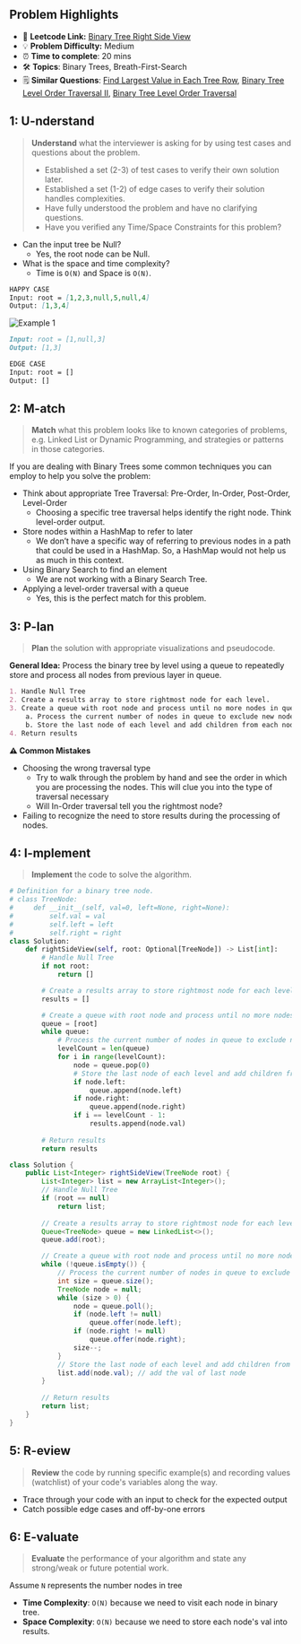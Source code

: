 ## Problem Highlights

* 🔗 **Leetcode Link:** [Binary Tree Right Side View](https://leetcode.com/problems/binary-tree-right-side-view/) 
* 💡 **Problem Difficulty:** Medium
* ⏰ **Time to complete**: 20 mins
* 🛠️ **Topics**: Binary Trees, Breath-First-Search
* 🗒️ **Similar Questions**: [Find Largest Value in Each Tree Row](https://leetcode.com/problems/find-largest-value-in-each-tree-row/), [Binary Tree Level Order Traversal II](https://leetcode.com/problems/binary-tree-level-order-traversal-ii/), [Binary Tree Level Order Traversal](https://leetcode.com/problems/binary-tree-level-order-traversal/) 
    
## 1: U-nderstand
 
> **Understand** what the interviewer is asking for by using test cases and questions about the problem.
> 
> - Established a set (2-3) of test cases to verify their own solution later.
> - Established a set (1-2) of edge cases to verify their solution handles complexities.
> - Have fully understood the problem and have no clarifying questions.
> - Have you verified any Time/Space Constraints for this problem?

- Can the input tree be Null?
  - Yes, the root node can be Null.
- What is the space and time complexity?
    - Time is `O(N)` and Space is `O(N)`.

```markdown
HAPPY CASE
Input: root = [1,2,3,null,5,null,4]
Output: [1,3,4]
```

![Example 1 ](https://assets.leetcode.com/uploads/2021/02/14/tree.jpg)

```markdown
Input: root = [1,null,3]
Output: [1,3]

EDGE CASE 
Input: root = []
Output: []
```   
    
## 2: M-atch

> **Match** what this problem looks like to known categories of problems, e.g. Linked List or Dynamic Programming, and strategies or patterns in those categories.

If you are dealing with Binary Trees some common techniques you can employ to help you solve the problem:

- Think about appropriate Tree Traversal: Pre-Order, In-Order, Post-Order, Level-Order
    - Choosing a specific tree traversal helps identify the right node. Think level-order output.
- Store nodes within a HashMap to refer to later
    - We don’t have a specific way of referring to previous nodes in a path that could be used in a HashMap. So, a HashMap would not help us as much in this context.
- Using Binary Search to find an element
    - We are not working with a Binary Search Tree. 
- Applying a level-order traversal with a queue
    - Yes, this is the perfect match for this problem.

## 3: P-lan

> **Plan** the solution with appropriate visualizations and pseudocode.

**General Idea:** Process the binary tree by level using a queue to repeatedly store and process all nodes from previous layer in queue. 

```markdown
1. Handle Null Tree
2. Create a results array to store rightmost node for each level.
3. Create a queue with root node and process until no more nodes in queue
    a. Process the current number of nodes in queue to exclude new nodes added to queue. 
    b. Store the last node of each level and add children from each node to queue, to be processed in next level.  
4. Return results
```

**⚠️ Common Mistakes**
- Choosing the wrong traversal type
    - Try to walk through the problem by hand and see the order in which you are processing the nodes. This will clue you into the type of traversal necessary
    - Will In-Order traversal tell you the rightmost node? 
- Failing to recognize the need to store results during the processing of nodes.
## 4: I-mplement

> **Implement** the code to solve the algorithm.

```python
# Definition for a binary tree node.
# class TreeNode:
#     def __init__(self, val=0, left=None, right=None):
#         self.val = val
#         self.left = left
#         self.right = right
class Solution:
    def rightSideView(self, root: Optional[TreeNode]) -> List[int]:
        # Handle Null Tree
        if not root:
            return []

        # Create a results array to store rightmost node for each level.
        results = []

        # Create a queue with root node and process until no more nodes in queue
        queue = [root]
        while queue:
            # Process the current number of nodes in queue to exclude new nodes added to queue. 
            levelCount = len(queue)
            for i in range(levelCount):
                node = queue.pop(0)
                # Store the last node of each level and add children from each node to queue, to be processed in next level.  
                if node.left:
                    queue.append(node.left)
                if node.right:
                    queue.append(node.right)
                if i == levelCount - 1:
                    results.append(node.val)
        
        # Return results
        return results
```
```java
class Solution {
    public List<Integer> rightSideView(TreeNode root) {
        List<Integer> list = new ArrayList<Integer>();
        // Handle Null Tree
        if (root == null)
            return list;
        
        // Create a results array to store rightmost node for each level
        Queue<TreeNode> queue = new LinkedList<>();
        queue.add(root);

        // Create a queue with root node and process until no more nodes in queue
        while (!queue.isEmpty()) {
            // Process the current number of nodes in queue to exclude new nodes added to queue. 
            int size = queue.size(); 
            TreeNode node = null;
            while (size > 0) {
                node = queue.poll();
                if (node.left != null) 
                    queue.offer(node.left);
                if (node.right != null)
                    queue.offer(node.right);
                size--;
            }
            // Store the last node of each level and add children from each node to queue, to be processed in next level.
            list.add(node.val); // add the val of last node
        }
        
        // Return results
        return list;
    }
}
```

## 5: R-eview

> **Review** the code by running specific example(s) and recording values (watchlist) of your code's variables along the way.

- Trace through your code with an input to check for the expected output
- Catch possible edge cases and off-by-one errors

## 6: E-valuate

> **Evaluate** the performance of your algorithm and state any strong/weak or future potential work.

Assume `N` represents the number nodes in tree
    
* **Time Complexity**: `O(N)` because we need to visit each node in binary tree.
* **Space Complexity**: `O(N)` because we need to store each node's val into results.
  